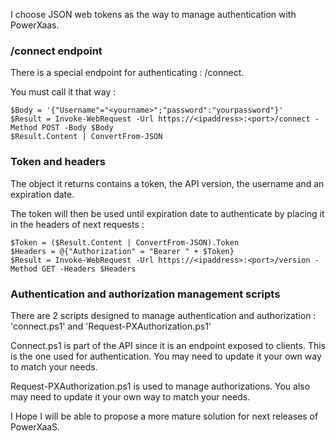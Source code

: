 
I choose JSON web tokens as the way to manage authentication with PowerXaas.

### /connect endpoint

There is a special endpoint for authenticating : /connect.

You must call it that way :

    $Body = '{"Username"="<yourname>";"password":"yourpassword"}'
    $Result = Invoke-WebRequest -Url https://<ipaddress>:<port>/connect -Method POST -Body $Body
    $Result.Content | ConvertFrom-JSON


### Token and headers

The object it returns contains a token, the API version, the username and an expiration date.

The token will then be used until expiration date to authenticate by placing it in the headers of next requests :

    $Token = ($Result.Content | ConvertFrom-JSON).Token
    $Headers = @{"Authorization" = "Bearer " + $Token}
    $Result = Invoke-WebRequest -Url https://<ipaddress>:<port>/version -Method GET -Headers $Headers


### Authentication and authorization management scripts

There are 2 scripts designed to manage authentication and authorization : 'connect.ps1' and 'Request-PXAuthorization.ps1'

Connect.ps1 is part of the API since it is an endpoint exposed to clients. This is the one used for authentication. You may need to update it your own way to match your needs.

Request-PXAuthorization.ps1 is used to manage authorizations. You also may need to update it your own way to match your needs.

I Hope I will be able to propose a more mature solution for next releases of PowerXaaS.
